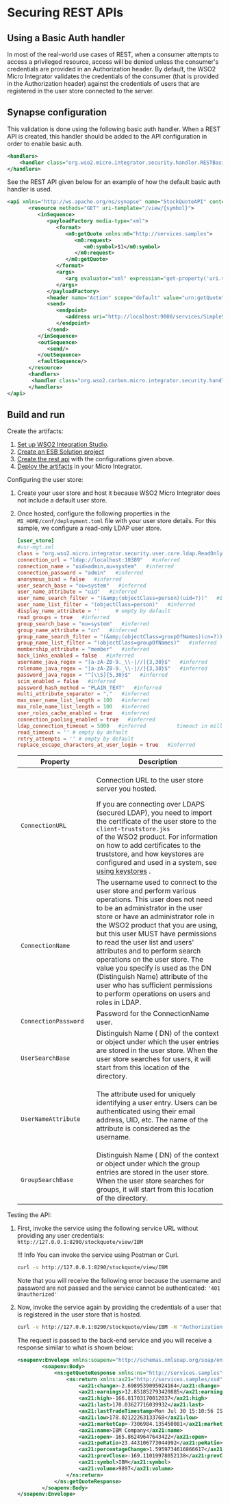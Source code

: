 # Securing REST APIs

## Using a Basic Auth handler

In most of the real-world use cases of REST, when a consumer attempts to access a privileged resource, access will be denied unless the consumer's credentials are provided in an Authorization header. By default, the WSO2 Micro Integrator validates the credentials of the consumer (that is provided in the Authorization header) against the credentials of users that are registered in the user store connected to the server. 

## Synapse configuration

This validation is done using the following basic auth handler. When a REST API is created, this handler should be added to the API configuration in order to enable basic auth.

```xml
<handlers>
    <handler class="org.wso2.micro.integrator.security.handler.RESTBasicAuthHandler"/>
</handlers>
```

See the REST API given below for an example of how the default basic auth handler is used.

```xml
<api xmlns="http://ws.apache.org/ns/synapse" name="StockQuoteAPI" context="/stockquote">
       <resource methods="GET" uri-template="/view/{symbol}">
          <inSequence>
             <payloadFactory media-type="xml">
                <format>
                   <m0:getQuote xmlns:m0="http://services.samples">
                      <m0:request>
                         <m0:symbol>$1</m0:symbol>
                      </m0:request>
                   </m0:getQuote>
                </format>
                <args>
                   <arg evaluator="xml" expression="get-property('uri.var.symbol')"/>
                </args>
             </payloadFactory>
             <header name="Action" scope="default" value="urn:getQuote"/>
             <send>
                <endpoint>
                   <address uri="http://localhost:9000/services/SimpleStockQuoteService" format="soap11"/>
                </endpoint>
             </send>
          </inSequence>
          <outSequence>
             <send/>
          </outSequence>
          <faultSequence/>
       </resource>
       <handlers>
        <handler class="org.wso2.carbon.micro.integrator.security.handler.RESTBasicAuthHandler"/>
       </handlers>
</api>
```

## Build and run

Create the artifacts:

1. [Set up WSO2 Integration Studio](../../../../develop/installing-WSO2-Integration-Studio).
2. [Create an ESB Solution project](../../../../develop/creating-projects/#esb-config-project)
3. [Create the rest api](../../../../develop/creating-artifacts/creating-an-api) with the configurations given above.
4. [Deploy the artifacts](../../../../develop/deploy-and-run) in your Micro Integrator.

Configuring the user store:

1.  Create your user store and host it because WSO2 Micro Integrator does not include a default user store.
2.  Once hosted, configure the following properties in the `MI_HOME/conf/deployment.toml` file with your user store details. For this sample, we configure a read-only LDAP user store.

    ```toml
    [user_store]
    #usr-mgt.xml
    class = "org.wso2.micro.integrator.security.user.core.ldap.ReadOnlyLDAPUserStoreManager" # inferred
    connection_url = "ldap://localhost:10389"   #inferred
    connection_name = "uid=admin,ou=system"   #inferred
    connection_password = "admin"   #inferred
    anonymous_bind = false   #inferred
    user_search_base = "ou=system"   #inferred
    user_name_attribute = "uid"   #inferred
    user_name_search_filter = "(&amp;(objectClass=person)(uid=?))"   #inferred
    user_name_list_filter = "(objectClass=person)"   #inferred
    display_name_attribute = ''     # empty by default
    read_groups = true   #inferred
    group_search_base = "ou=system"   #inferred
    group_name_attribute = "cn"   #inferred
    group_name_search_filter = "(&amp;(objectClass=groupOfNames)(cn=?))"   #inferred
    group_name_list_filter = "(objectClass=groupOfNames)"   #inferred
    membership_attribute = "member"   #inferred
    back_links_enabled = false   #inferred
    username_java_regex = "[a-zA-Z0-9._\\-|//]{3,30}$"   #inferred
    rolename_java_regex = "[a-zA-Z0-9._\\-|//]{3,30}$"   #inferred
    password_java_regex = "^[\\S]{5,30}$"   #inferred
    scim_enabled = false   #inferred
    password_hash_method = "PLAIN_TEXT"   #inferred
    multi_attribute_separator = ","   #inferred
    max_user_name_list_length = 100   #inferred
    max_role_name_list_length = 100   #inferred
    user_roles_cache_enabled = true   #inferred
    connection_pooling_enabled = true   #inferred
    ldap_connection_timeout = 5000   #inferred          timeout in milliseconds
    read_timeout = '' # empty by default
    retry_attempts = '' # empty by default
    replace_escape_characters_at_user_login = true   #inferred
    ```

    <table>
            <thead>
            <tr class="header">
            <th>Property</th>
            <th>Description</th>
            </tr>
            </thead>
            <tbody>
            <tr class="odd">
            <td><code>                    ConnectionURL                   </code></td>
            <td><p>Connection URL to the user store server you hosted.</p>
            If you are connecting over LDAPS (secured LDAP), you need to import the certificate of the user store to the <code>                     client-truststore.jks                    </code> of the WSO2 product. For information on how to add certificates to the truststore, and how keystores are configured and used in a system, see <a href="../../setup/security/creating_keystores">using keystores</a> .<br />
            </td>
            </tr>
            <tr class="even">
            <td><code>                    ConnectionName                   </code></td>
            <td>The username used to connect to the user store and perform various operations. This user does not need to be an administrator in the user store or have an administrator role in the WSO2 product that you are using, but this user MUST have permissions to read the user list and users' attributes and to perform search operations on the user store. The value you specify is used as the DN (Distinguish Name) attribute of the user who has sufficient permissions to perform operations on users and roles in LDAP.</td>
            </tr>
            <tr class="odd">
            <td><code>                    ConnectionPassword                   </code></td>
            <td>Password for the ConnectionName user.</td>
            </tr>
            <tr class="even">
            <td><code>                    UserSearchBase                   </code></td>
            <td>Distinguish Name ( DN) of the context or object under which the user entries are stored in the user store. When the user store searches for users, it will start from this location of the directory.</td>
            </tr>
            <tr class="odd">
            <td><code>                    UserNameAttribute                   </code></td>
            <td><p>The attribute used for uniquely identifying a user entry. Users can be authenticated using their email address, UID, etc. The name of the attribute is considered as the username.</p></td>
            </tr>
            <tr class="even">
            <td><code>                    GroupSearchBase                   </code></td>
            <td>Distinguish Name ( DN) of the context or object under which the group entries are stored in the user store. When the user store searches for groups, it will start from this location of the directory.</td>
            </tr>
            </tbody>
    </table>

Testing the API:

1.  First, invoke the service using the following service URL without providing any user credentials: `http://127.0.0.1:8290/stockquote/view/IBM`

    !!! Info
        You can invoke the service using Postman or Curl.
        
    ```bash
    curl -v http://127.0.0.1:8290/stockquote/view/IBM
    ```
    
    Note that you will receive the following error because the username and password are not passed and the service cannot be authenticated: `'401 Unauthorized'`

2.  Now, invoke the service again by providing the credentials of a user that is registered in the user store that is hosted.

    ```bash
    curl -v http://127.0.0.1:8290/stockquote/view/IBM -H "Authorization: Basic YWRtaW46YWRtaW4="
    ```

    The request is passed to the back-end service and you will receive a response similar to what is shown below:

    ```xml
    <soapenv:Envelope xmlns:soapenv="http://schemas.xmlsoap.org/soap/envelope/">
            <soapenv:Body>
                <ns:getQuoteResponse xmlns:ns="http://services.samples">
                    <ns:return xmlns:ax21="http://services.samples/xsd" xmlns:xsi="http://www.w3.org/2001/XMLSchema-instance" xsi:type="ax21:GetQuoteResponse">
                        <ax21:change>-2.6989539095024164</ax21:change>
                        <ax21:earnings>12.851852793420885</ax21:earnings>
                        <ax21:high>-166.81703170012037</ax21:high>
                        <ax21:last>170.03627716039932</ax21:last>
                        <ax21:lastTradeTimestamp>Mon Jul 30 15:10:56 IST 2018</ax21:lastTradeTimestamp>
                        <ax21:low>178.02122263133768</ax21:low>
                        <ax21:marketCap>-7306984.135450081</ax21:marketCap>
                        <ax21:name>IBM Company</ax21:name>
                        <ax21:open>-165.86249647643422</ax21:open>
                        <ax21:peRatio>23.443106773044992</ax21:peRatio>
                        <ax21:percentageChange>1.5959734616866617</ax21:percentageChange>
                        <ax21:prevClose>-169.11019978052138</ax21:prevClose>
                        <ax21:symbol>IBM</ax21:symbol>
                        <ax21:volume>9897</ax21:volume>
                    </ns:return>
                </ns:getQuoteResponse>
            </soapenv:Body>
    </soapenv:Envelope>
    ```
